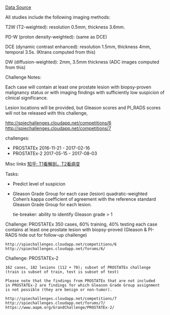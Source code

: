 [Data Source](https://wiki.cancerimagingarchive.net/display/Public/SPIE-AAPM-NCI+PROSTATEx+Challenges#935fa28f51c546c588e892026a1396c6)


All studies include the following imaging methods:

T2W (T2-weighted): resolution 0.5mm, thickness 3.6mm.

PD-W (proton density-weighted):  (same as DCE)

DCE (dynamic contrast enhanced): resolution 1.5mm, thickness 4mm,
temporal 3.5s.
	(Ktrans computed from this)

DW (diffusion-weighted): 2mm, 3.5mm thickness
	(ADC images computed from this)

Challenge Notes:

Each case will contain at least one prostate lesion with biopsy-proven
malignancy status or with imaging findings with sufficiently low
suspicion of clinical significance.

 Lesion locations will be provided, but Gleason scores and PI_RADS
 scores will not be released with this challenge,
 
http://spiechallenges.cloudapp.net/competitions/6
http://spiechallenges.cloudapp.net/competitions/7

challenges:
- PROSTATEx 2016-11-21 - 2017-02-16
- PROSTATEx-2 2017-05-15 - 2017-08-03

Misc links
[知乎: T1看解剖，T2看病变](https://www.zhihu.com/question/38567276/answer/152934823)


Tasks:
- Predict level of suspicion
- Gleason Grade Group for each case (lesion) 
  quadratic-weighted Cohen’s kappa coefficient of agreement with the
  reference standard Gleason Grade Group for each lesion.

  tie-breaker: ability to identify Gleason grade > 1



Challenge:	PROSTATEx
	350 cases, 60% training, 40% testing
	each case contains at least one prostate lesion with biopsy-proved
	(Gleason & PI-RADS hide out for follow-up challenge)

	http://spiechallenges.cloudapp.net/competitions/6
	http://spiechallenges.cloudapp.net/forums/6/

Challenge:  PROSTATEx-2

	162 cases, 182 lesions (112 + 70); subset of PROSTATEx challenge
	(train is subset of train, test is subset of test)

	Please note that the findings from PROSTATEx that are not included
	in PROSTATEx-2 are findings for which Gleason Grade Group assignment
	is not possible (they are benign or non-tumor).

	http://spiechallenges.cloudapp.net/competitions/7
	http://spiechallenges.cloudapp.net/forums/7/
	https://www.aapm.org/GrandChallenge/PROSTATEx-2/

	

		
